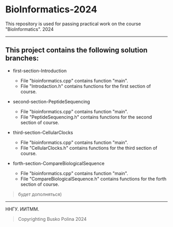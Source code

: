 # BioInformatics-2024
This repository is used for passing practical work on the course "BioInformatics". 2024
____
## This project contains the following solution branches:  
+ first-section-Introduction  
    + File "bioinformatics.cpp" contains function "main".
    + File "Introdaction.h" contains functions for the first section of course.  

+ second-section-PeptideSequencing  
    + File "bioinformatics.cpp" contains function "main".
    + File "PeptideSequencing.h" contains functions for the second section of course.
 
+ third-section-CellularClocks  
    + File "bioinformatics.cpp" contains function "main".
    + File "CellularClocks.h" contains functions for the third section of course.
  
+ forth-section-CompareBiologicalSequence  
    + File "bioinformatics.cpp" contains function "main".
    + File "CompareBiologicalSequence.h" contains functions for the forth section of course.

>будет дополняться)
____
ННГУ. ИИТММ.  
>Copyrighting Busko Polina 2024
